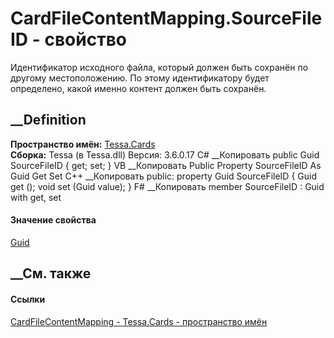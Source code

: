 # CardFileContentMapping.SourceFileID - свойство
Идентификатор исходного файла, который должен быть сохранён по другому
местоположению. По этому идентификатору будет определено, какой именно контент
должен быть сохранён.
## __Definition
 **Пространство имён:** [Tessa.Cards](N_Tessa_Cards.htm)  
 **Сборка:** Tessa (в Tessa.dll) Версия: 3.6.0.17
C# __Копировать
     public Guid SourceFileID { get; set; }
VB __Копировать
     Public Property SourceFileID As Guid
    	Get
    	Set
C++ __Копировать
     public:
    property Guid SourceFileID {
    	Guid get ();
    	void set (Guid value);
    }
F# __Копировать
     member SourceFileID : Guid with get, set
#### Значение свойства
[Guid](https://learn.microsoft.com/dotnet/api/system.guid)
##  __См. также
#### Ссылки
[CardFileContentMapping - ](T_Tessa_Cards_CardFileContentMapping.htm)
[Tessa.Cards - пространство имён](N_Tessa_Cards.htm)
